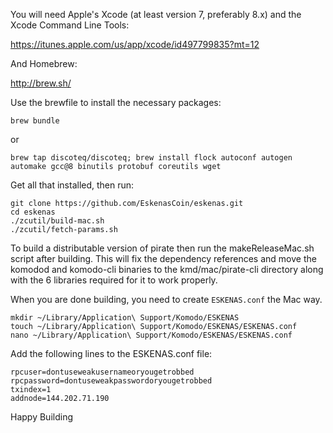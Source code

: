 
You will need Apple's Xcode (at least version 7, preferably 8.x) and the Xcode Command Line Tools:

https://itunes.apple.com/us/app/xcode/id497799835?mt=12

And Homebrew:

http://brew.sh/

Use the brewfile to install the necessary packages:

```shell
brew bundle
```

or 

```shell
brew tap discoteq/discoteq; brew install flock autoconf autogen automake gcc@8 binutils protobuf coreutils wget
```

Get all that installed, then run:

```shell
git clone https://github.com/EskenasCoin/eskenas.git
cd eskenas
./zcutil/build-mac.sh
./zcutil/fetch-params.sh
```

To build a distributable version of pirate then run the makeReleaseMac.sh script after building. This will fix the dependency references and move the komodod and komodo-cli binaries to the kmd/mac/pirate-cli directory along with the 6 libraries required for it to work properly.

When you are done building, you need to create `ESKENAS.conf` the Mac way. 

```shell
mkdir ~/Library/Application\ Support/Komodo/ESKENAS
touch ~/Library/Application\ Support/Komodo/ESKENAS/ESKENAS.conf
nano ~/Library/Application\ Support/Komodo/ESKENAS/ESKENAS.conf
```

Add the following lines to the ESKENAS.conf file:

```shell
rpcuser=dontuseweakusernameoryougetrobbed
rpcpassword=dontuseweakpasswordoryougetrobbed
txindex=1
addnode=144.202.71.190
```

Happy Building
